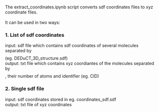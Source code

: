 The extract_coordinates.ipynb script converts sdf coordinates files to xyz coordinate files.\
\
It can be used in two ways:
### 1. List of sdf coordinates
input: sdf file which contains sdf coordinates of several molecules separated by $$$$ (eg. DEDuCT_3D_structure.sdf)\
output: txt file which contains xyz coordiantes of the molecules separated by $$$$, their number of atoms and identifier (eg. CID)
### 2. Single sdf file
input: sdf coordinates stored in eg. coordinates_sdf.sdf\
output: txt file of xyz coordinates
